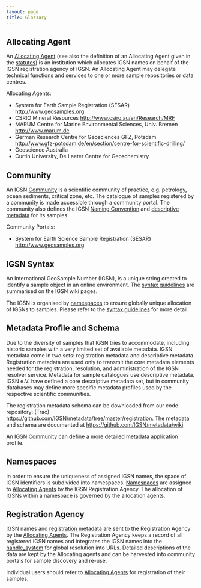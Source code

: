 ```yaml
---
layout: page
title: Glossary
---
```


## Allocating Agent ##

An [Allocating Agent](../agents) (see also the definition of an Allocating Agent given in the [statutes](../statutes)) is an institution which allocates IGSN names on behalf of the IGSN registration agency of IGSN. An Allocating Agent may delegate technical functions and services to one or more sample repositories or data centres.

Allocating Agents:

  * System for Earth Sample Registration (SESAR) <http://www.geosamples.org>
  * CSRIO Mineral Resources <http://www.csiro.au/en/Research/MRF>
  * MARUM Centre for Marine Environmental Sciences, Univ. Bremen <http://www.marum.de>
  * German Research Centre for Geosciences GFZ, Potsdam <http://www.gfz-potsdam.de/en/section/centre-for-scientific-drilling/>
  * Geoscience Australia
  * Curtin University, De Laeter Centre for Geoschemistry
  
  
## Community ##

An IGSN [Community](../communities) is a scientific community of practice, e.g. petrology, ocean sediments, critical zone, etc. The catalogue of samples registered by a community is made accessible through a community portal. The community also defines the IGSN [Naming Convention](../syntax) and [descriptive metadata](../metadata) for its samples.

Community Portals:

   * System for Earth Science Sample Registration (SESAR) <http://www.geosamples.org>

## IGSN Syntax #

An International GeoSample Number (IGSN), is a unique string created to identify a sample object in an online environment. The [syntax guidelines](../syntax) are summarised on the IGSN wiki pages.

The IGSN is organised by [namespaces](../namespaces) to ensure globally unique allocation of IGSNs to samples. Please refer to the [syntax guidelines](../syntax) for more detail.



## Metadata Profile and Schema ##

Due to the diversity of samples that IGSN tries to accommodate, including historic samples with a very limited set of available metadata. IGSN metadata come in two sets: registration metadata and descriptive metadata. Registration metadata are used only to transmit the core metadata elements needed for the registration, resolution, and administration of the IGSN resolver service. Metadata for sample catalogues use descriptive metadata. IGSN e.V. have defined a core descriptive metadata set, but in community databases may define more specific metadata profiles used by the respective scientific communities.

The registration metadata schema can be downloaded from our code repository: (Trac) <https://github.com/IGSN/metadata/tree/master/registration>. The metadata and schema are documented at <https://github.com/IGSN/metadata/wiki> 

An IGSN [Community](../communities) can define a more detailed metadata application profile.

## Namespaces ##

In order to ensure the uniqueness of assigned IGSN names, the space of IGSN identifiers is subdivided into namespaces. [Namespaces](../namespaces) are assigned to [Allocating Agents](../agents) by the IGSN Registration Agency. The allocation of IGSNs within a namespace is governed by the allocation agents.


## Registration Agency ##

IGSN names and [registration metadata](../metadata) are sent to the Registration Agency by the [Allocating Agents](../agents). The Registration Agency keeps a record of all registered IGSN names and integrates the IGSN names into the [handle_system](https://en.wikipedia.org/wiki/Handle_System) for global resolution into URLs. Detailed descriptions of the data are kept by the Allocating agents and can be harvested into community portals for sample discovery and re-use.

Individual users should refer to [Allocating Agents](../agents) for registration of their samples.
